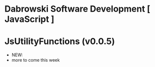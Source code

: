 # Dabrowski Software Development [ JavaScript ] 
# JsUtilityFunctions (v0.0.5)

- NEW:
 - more to come this week
